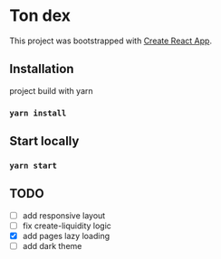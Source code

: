 # Ton dex

This project was bootstrapped with [Create React App](https://github.com/facebook/create-react-app).

## Installation

project build with yarn

### `yarn install`

## Start locally

### `yarn start`

## TODO

- [ ] add responsive layout
- [ ] fix create-liquidity logic
- [x] add pages lazy loading
- [ ] add dark theme
